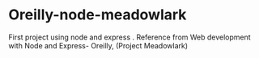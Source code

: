 # Oreilly-node-meadowlark
First project using node and express . Reference from Web development with Node and Express- Oreilly, (Project Meadowlark)
